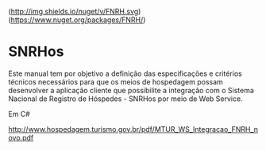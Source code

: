 (http://img.shields.io/nuget/v/FNRH.svg) (https://www.nuget.org/packages/FNRH/)

# SNRHos
Este manual tem por objetivo a definição das especificações e critérios técnicos necessários para que os meios de hospedagem possam desenvolver a aplicação cliente que possibilite a integração com o Sistema Nacional de Registro de Hóspedes - SNRHos por meio de Web Service. 

Em C#

http://www.hospedagem.turismo.gov.br/pdf/MTUR_WS_Integracao_FNRH_novo.pdf
